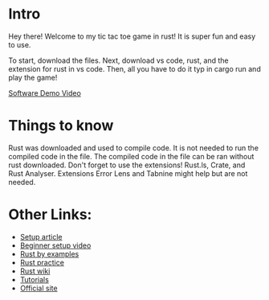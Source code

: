 # Intro

Hey there! Welcome to my tic tac toe game in rust! It is super fun and easy to use. 

To start, download the files. Next, download vs code, rust, and the extension for rust in vs code. Then, all you have to do it typ in cargo run and play the game!

[Software Demo Video](http://youtube.link.goes.here)

# Things to know

Rust was downloaded and used to compile code. It is not needed to run the compiled code in the file. The compiled code in the file can be ran without rust downloaded. 
Don't forget to use the extensions! Rust.ls, Crate, and Rust Analyser.
Extensions Error Lens and Tabnine might help but are not needed.

# Other Links:
- [Setup article](https://users.rust-lang.org/t/setting-up-rust-with-vs-code/76907)
- [Beginner setup video](https://www.youtube.com/watch?v=T_KrYLW4jw8)
- [Rust by examples](https://doc.rust-lang.org/rust-by-example/)
- [Rust practice](https://practice.course.rs/)
- [Rust wiki](https://en.wikipedia.org/wiki/Rust_(programming_language))
- [Tutorials](https://www.tutorialspoint.com/rust/index.htm)
- [Official site](https://www.rust-lang.org/)

